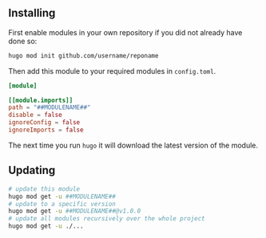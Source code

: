 ## Installing

First enable modules in your own repository if you did not already have done so:

```bash
hugo mod init github.com/username/reponame
```

Then add this module to your required modules in `config.toml`.

```toml
[module]

[[module.imports]]
path = "##MODULENAME##"
disable = false
ignoreConfig = false
ignoreImports = false

```

The next time you run `hugo` it will download the latest version of the module.

## Updating

```bash
# update this module
hugo mod get -u ##MODULENAME##
# update to a specific version
hugo mod get -u ##MODULENAME##@v1.0.0
# update all modules recursively over the whole project
hugo mod get -u ./...
```
